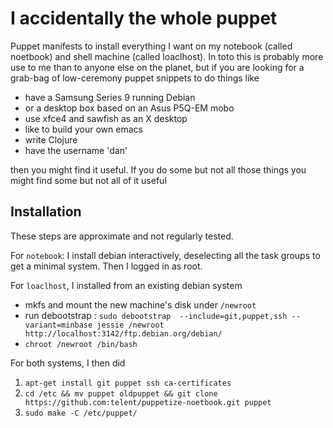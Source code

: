 # I accidentally the whole puppet

Puppet manifests to install everything I want on my notebook (called
noetbook) and shell machine (called loaclhost).  In toto this is
probably more use to me than to anyone else on the planet, but if you
are looking for a grab-bag of low-ceremony puppet snippets to do
things like

* have a Samsung Series 9 running Debian
* or a desktop box based on an Asus P5Q-EM mobo
* use xfce4 and sawfish as an X desktop
* like to build your own emacs
* write Clojure
* have the username 'dan'

then you might find it useful.  If you do some but not all those things you
might find some but not all of it useful

## Installation

These steps are approximate and not regularly tested.

For `notebook`: I install debian interactively, deselecting all the
task groups to get a minimal system.  Then I logged in as root.

For `loaclhost`, I installed from an existing debian system 

* mkfs and mount the new machine's disk under `/newroot`
* run debootstrap : `sudo debootstrap  --include=git,puppet,ssh --variant=minbase jessie /newroot http://localhost:3142/ftp.debian.org/debian/`
* `chroot /newroot /bin/bash`

For both systems, I then did

1. `apt-get install git puppet ssh ca-certificates`
1. `cd /etc && mv puppet oldpuppet && git clone https://github.com:telent/puppetize-noetbook.git puppet`
1. `sudo make -C /etc/puppet/`

